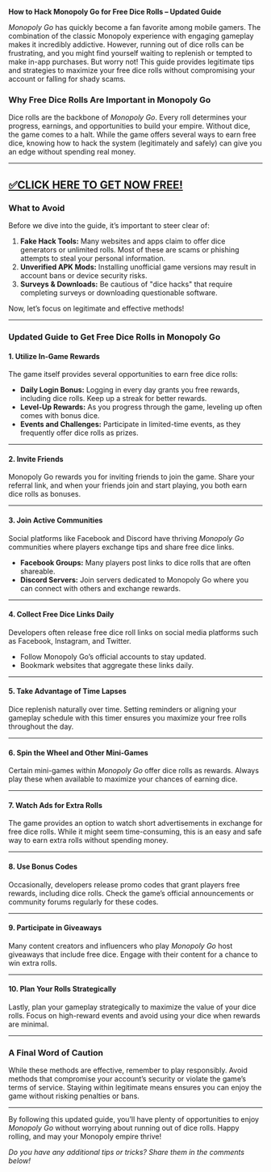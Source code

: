 **How to Hack Monopoly Go for Free Dice Rolls – Updated Guide**  

*Monopoly Go* has quickly become a fan favorite among mobile gamers. The combination of the classic Monopoly experience with engaging gameplay makes it incredibly addictive. However, running out of dice rolls can be frustrating, and you might find yourself waiting to replenish or tempted to make in-app purchases. But worry not! This guide provides legitimate tips and strategies to maximize your free dice rolls without compromising your account or falling for shady scams.  

### **Why Free Dice Rolls Are Important in Monopoly Go**
Dice rolls are the backbone of *Monopoly Go*. Every roll determines your progress, earnings, and opportunities to build your empire. Without dice, the game comes to a halt. While the game offers several ways to earn free dice, knowing how to hack the system (legitimately and safely) can give you an edge without spending real money.  

--------------------------------------------
[✅CLICK HERE TO GET NOW FREE!](https://freeforyou.xyz/monopolygodice/)
--------------------------------------------

### **What to Avoid**
Before we dive into the guide, it’s important to steer clear of:  
1. **Fake Hack Tools:** Many websites and apps claim to offer dice generators or unlimited rolls. Most of these are scams or phishing attempts to steal your personal information.  
2. **Unverified APK Mods:** Installing unofficial game versions may result in account bans or device security risks.  
3. **Surveys & Downloads:** Be cautious of "dice hacks" that require completing surveys or downloading questionable software.  

Now, let’s focus on legitimate and effective methods!  

---

### **Updated Guide to Get Free Dice Rolls in Monopoly Go**  

#### **1. Utilize In-Game Rewards**  
The game itself provides several opportunities to earn free dice rolls:  
- **Daily Login Bonus:** Logging in every day grants you free rewards, including dice rolls. Keep up a streak for better rewards.  
- **Level-Up Rewards:** As you progress through the game, leveling up often comes with bonus dice.  
- **Events and Challenges:** Participate in limited-time events, as they frequently offer dice rolls as prizes.  

---

#### **2. Invite Friends**  
Monopoly Go rewards you for inviting friends to join the game. Share your referral link, and when your friends join and start playing, you both earn dice rolls as bonuses.  

---

#### **3. Join Active Communities**  
Social platforms like Facebook and Discord have thriving *Monopoly Go* communities where players exchange tips and share free dice links.  
- **Facebook Groups:** Many players post links to dice rolls that are often shareable.  
- **Discord Servers:** Join servers dedicated to Monopoly Go where you can connect with others and exchange rewards.  

---

#### **4. Collect Free Dice Links Daily**  
Developers often release free dice roll links on social media platforms such as Facebook, Instagram, and Twitter.  
- Follow Monopoly Go’s official accounts to stay updated.  
- Bookmark websites that aggregate these links daily.  

---

#### **5. Take Advantage of Time Lapses**  
Dice replenish naturally over time. Setting reminders or aligning your gameplay schedule with this timer ensures you maximize your free rolls throughout the day.  

---

#### **6. Spin the Wheel and Other Mini-Games**  
Certain mini-games within *Monopoly Go* offer dice rolls as rewards. Always play these when available to maximize your chances of earning dice.  

---

#### **7. Watch Ads for Extra Rolls**  
The game provides an option to watch short advertisements in exchange for free dice rolls. While it might seem time-consuming, this is an easy and safe way to earn extra rolls without spending money.  

---

#### **8. Use Bonus Codes**  
Occasionally, developers release promo codes that grant players free rewards, including dice rolls. Check the game’s official announcements or community forums regularly for these codes.  

---

#### **9. Participate in Giveaways**  
Many content creators and influencers who play *Monopoly Go* host giveaways that include free dice. Engage with their content for a chance to win extra rolls.  

---

#### **10. Plan Your Rolls Strategically**  
Lastly, plan your gameplay strategically to maximize the value of your dice rolls. Focus on high-reward events and avoid using your dice when rewards are minimal.  

---

### **A Final Word of Caution**  
While these methods are effective, remember to play responsibly. Avoid methods that compromise your account’s security or violate the game’s terms of service. Staying within legitimate means ensures you can enjoy the game without risking penalties or bans.  

---

By following this updated guide, you’ll have plenty of opportunities to enjoy *Monopoly Go* without worrying about running out of dice rolls. Happy rolling, and may your Monopoly empire thrive!  

*Do you have any additional tips or tricks? Share them in the comments below!*  
